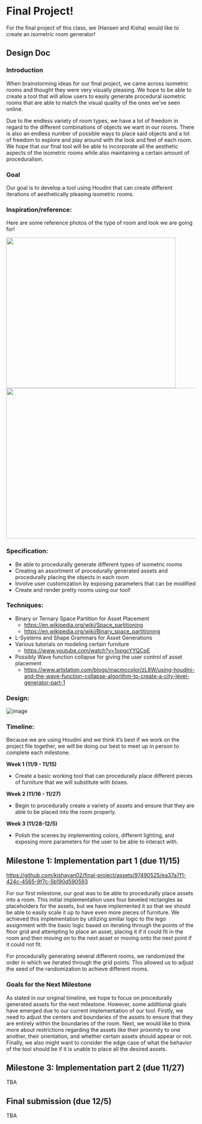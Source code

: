 # Final Project!

For the final project of this class, we (Hansen and Kisha) would like to create an isometric room generator!

## Design Doc

### Introduction
When brainstorming ideas for our final project, we came across isometric rooms and thought they were very visually pleasing. We hope to be able to create a tool that will allow users to easily generate procedural isometric rooms that are able to match the visual quality of the ones we've seen online.

Due to the endless variety of room types, we have a lot of freedom in regard to the different combinations of objects we want in our rooms. There is also an endless number of possible ways to place said objects and a lot of freedom to explore and play around with the look and feel of each room. We hope that our final tool will be able to incorporate all the aesthetic aspects of the isometric rooms while also maintaining a certain amount of proceduralism. 

### Goal
Our goal is to develop a tool using Houdini that can create different iterations of aesthetically pleasing isometric rooms.

### Inspiration/reference:
Here are some reference photos of the type of room and look we are going for!

<img src="https://github.com/kishayan02/final-project/assets/97934823/ab31b5ac-0c26-47aa-9828-4262254117a9" width="450" height="400">

<img src="https://github.com/kishayan02/final-project/assets/97934823/c0c7d4ad-f1db-4e7e-9bf6-10ea60302c1f" width="700" height="400">

### Specification:
- Be able to procedurally generate different types of isometric rooms
- Creating an assortment of procedurally generated assets and procedurally placing the objects in each room
- Involve user customization by exposing parameters that can be modified
- Create and render pretty rooms using our tool!

### Techniques:
- Binary or Ternary Space Partition for Asset Placement
  - https://en.wikipedia.org/wiki/Space_partitioning
  - https://en.wikipedia.org/wiki/Binary_space_partitioning
- L-Systems and Shape Grammars for Asset Generations
- Various tutorials on modeling certain furniture
  - https://www.youtube.com/watch?v=1opgcYYQCpE 
- Possibly Wave function collapse for giving the user control of asset placement
  - https://www.artstation.com/blogs/macmccolor/zL8W/using-houdini-and-the-wave-function-collapse-algorithm-to-create-a-city-level-generator-part-1

### Design:
![image](https://github.com/kishayan02/final-project/assets/97934823/0ffb85c6-85f3-49bb-baac-c80b4cf64c02)

### Timeline:
Because we are using Houdini and we think it’s best if we work on the project file together, we will be doing our best to meet up in person to complete each milestone.

**Week 1 (11/9 - 11/15)**
- Create a basic working tool that can procedurally place different pieces of furniture that we will substitute with boxes.

**Week 2 (11/16 - 11/27)**
- Begin to procedurally create a variety of assets and ensure that they are able to be placed into the room properly.

**Week 3 (11/28-12/5)** 
- Polish the scenes by implementing colors, different lighting, and exposing more parameters for the user to be able to interact with.
  

## Milestone 1: Implementation part 1 (due 11/15)
https://github.com/kishayan02/final-project/assets/97490525/ea37a7f1-424c-4565-9f7c-5b190d590593

For our first milestone, our goal was to be able to procedurally place assets into a room. This initial implementation uses four beveled rectangles as placeholders for the assets, but we have implemented it so that we should be able to easily scale it up to have even more pieces of furniture. We achieved this implementation by utilizing similar logic to the lego assignment with the basic logic based on iterating through the points of the floor grid and attempting to place an asset, placing it if it could fit in the room and then moving on to the next asset or moving onto the next point if it could not fit.

For procedurally generating several different rooms, we randomized the order in which we iterated through the grid points. This allowed us to adjust the seed of the randomization to achieve different rooms.

### Goals for the Next Milestone
As stated in our original timeline, we hope to focus on procedurally generated assets for the next milestone. However, some additional goals have emerged due to our current implementation of our tool. Firstly, we need to adjust the centers and boundaries of the assets to ensure that they are entirely within the boundaries of the room. Next, we would like to think more about restrictions regarding the assets like their proximity to one another, their orientation, and whether certain assets should appear or not. Finally, we also might want to consider the edge case of what the behavior of the tool should be if it is unable to place all the desired assets.


## Milestone 3: Implementation part 2 (due 11/27)
TBA

## Final submission (due 12/5)
TBA

